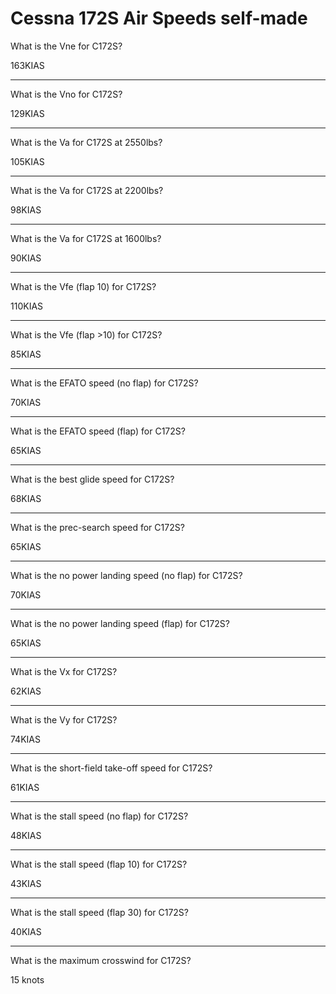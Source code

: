 # Cessna 172S Air Speeds self-made

What is the Vne for C172S?

163KIAS

----

What is the Vno for C172S?

129KIAS

----

What is the Va for C172S at 2550lbs?

105KIAS

----

What is the Va for C172S at 2200lbs?

98KIAS

----

What is the Va for C172S at 1600lbs?

90KIAS

----

What is the Vfe (flap 10) for C172S?

110KIAS

----

What is the Vfe (flap >10) for C172S?

85KIAS

----

What is the EFATO speed (no flap) for C172S?

70KIAS

----

What is the EFATO speed (flap) for C172S?

65KIAS

----

What is the best glide speed for C172S?

68KIAS

----

What is the prec-search speed for C172S?

65KIAS

----

What is the no power landing speed (no flap) for C172S?

70KIAS

----

What is the no power landing speed (flap) for C172S?

65KIAS

----

What is the Vx for C172S?

62KIAS

----

What is the Vy for C172S?

74KIAS

----

What is the short-field take-off speed for C172S?

61KIAS

----

What is the stall speed (no flap) for C172S?

48KIAS

----

What is the stall speed (flap 10) for C172S?

43KIAS

----

What is the stall speed (flap 30) for C172S?

40KIAS

----

What is the maximum crosswind for C172S?

15 knots


